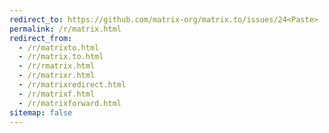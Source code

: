 ```yaml
---
redirect_to: https://github.com/matrix-org/matrix.to/issues/24<Paste>
permalink: /r/matrix.html
redirect_from:
  - /r/matrixto.html
  - /r/matrix.to.html
  - /r/rmatrix.html
  - /r/matrixr.html
  - /r/matrixredirect.html
  - /r/matrixf.html
  - /r/matrixforward.html
sitemap: false
---
```

